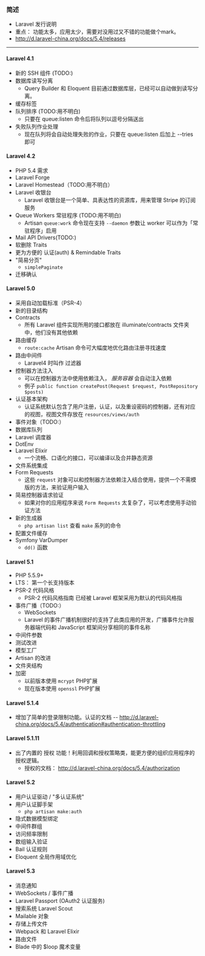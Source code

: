 ### 简述
* Laravel 发行说明
* 重点： 功能太多，应用太少，需要对没用过又不错的功能做个mark。
* http://d.laravel-china.org/docs/5.4/releases
***


#### Laravel 4.1
* 新的 SSH 组件 (TODO:)
* 数据库读写分离
    * Query Builder 和 Eloquent 目前通过数据库层，已经可以自动做到读写分离。
* 缓存标签
* 队列排序 (TODO:用不明白)
    * 只要在 queue:listen 命令后将队列以逗号分隔送出
* 失败队列作业处理
    * 现在队列将会自动处理失败的作业，只要在 queue:listen 后加上 --tries 即可


#### Laravel 4.2
* PHP 5.4 需求
* Laravel Forge
* Laravel Homestead（TODO:用不明白）
* Laravel 收银台
    * Laravel 收银台是一个简单、具表达性的资源库，用来管理 Stripe 的订阅服务
* Queue Workers 常驻程序 (TODO:用不明白)
    * Artisan `queue:work` 命令现在支持 `--daemon` 参数让 worker 可以作为「常驻程序」启用
* Mail API Drivers(TODO:)
* 软删除 Traits
* 更为方便的 认证(auth) & Remindable Traits
* "简易分页"
    * `simplePaginate`
* 迁移确认


#### Laravel 5.0
* 采用自动加载标准（PSR-4）
* 新的目录结构
* Contracts
    * 所有 Laravel 组件实现所用的接口都放在 illuminate/contracts 文件夹中，他们没有其他依赖
* 路由缓存
    * `route:cache` Artisan 命令可大幅度地优化路由注册寻找速度
* 路由中间件
    * Laravel4 时叫作 过滤器
* 控制器方法注入
    * 可以在控制器方法中使用依赖注入， *服务容器* 会自动注入依赖
    * 例子 `public function createPost(Request $request, PostRepository $posts)`
* 认证基本架构
    * 认证系统默认包含了用户注册，认证，以及重设密码的控制器，还有对应的视图，视图文件存放在 `resources/views/auth`
* 事件对象（TODO:）
* 数据库队列
* Laravel 调度器
* DotEnv
* Laravel Elixir
    * 一个流畅、口语化的接口，可以编译以及合并静态资源
* 文件系统集成
* Form Requests 
    * 这些 `request` 对象可以和控制器方法依赖注入结合使用，提供一个不需模版的方法，来验证用户输入
* 简易控制器请求验证
    * 如果对你的应用程序来说 `Form Requests` 太复杂了，可以考虑使用手动验证方法
* 新的生成器
    * `php artisan list` 查看 `make` 系列的命令
* 配置文件缓存
* Symfony VarDumper
    * `dd()` 函数


#### Laravel 5.1
* PHP 5.5.9+
* LTS： 第一个长支持版本
* PSR-2 代码风格
    * PSR-2 代码风格指南 已经被 Laravel 框架采用为默认的代码风格指
* 事件广播（TODO:）
    * WebSockets
    * Laravel 的事件广播机制很好的支持了此类应用的开发，广播事件允许服务器端代码和 JavaScript 框架间分享相同的事件名称
* 中间件参数
* 测试改进
* 模型工厂
* Artisan 的改进
* 文件夹结构
* 加密
    * 以前版本使用 `mcrypt` PHP扩展
    * 现在版本使用 `openssl` PHP扩展


#### Laravel 5.1.4
* 增加了简单的登录限制功能。认证的文档 -- http://d.laravel-china.org/docs/5.4/authentication#authentication-throttling


#### Laravel 5.1.11
* 出了内置的 授权 功能！利用回调和授权策略类，能更方便的组织应用程序的授权逻辑。
    * 授权的文档： http://d.laravel-china.org/docs/5.4/authorization


#### Laravel 5.2
* 用户认证驱动 / "多认证系统"
* 用户认证脚手架
    * `php artisan make:auth`
* 隐式数据模型绑定
* 中间件群组
* 访问频率限制
* 数组输入验证
* Bail 认证规则
* Eloquent 全局作用域优化


#### Laravel 5.3
* 消息通知
* WebSockets / 事件广播
* Laravel Passport (OAuth2 认证服务)
* 搜索系统 Laravel Scout
* Mailable 对象
* 存储上传文件
* Webpack 和 Laravel Elixir
* 路由文件
* Blade 中的 $loop 魔术变量

